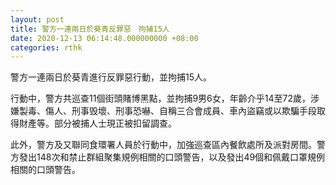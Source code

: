 ```yaml
---
layout: post
title: 警方一連兩日於葵青反罪惡　拘捕15人
date: 2020-12-13 06:14:48.000000000 +08:00
categories: rthk
---
```


警方一連兩日於葵青進行反罪惡行動，並拘捕15人。

行動中，警方共巡查11個街頭賭博黑點，並拘捕9男6女，年齡介乎14至72歲，涉嫌製毒、傷人、刑事毁壞、刑事恐嚇、自稱三合會成員、車內盜竊或以欺騙手段取得財產等。部分被捕人士現正被扣留調查。

此外，警方及又聯同食環署人員於行動中，加強巡查區內餐飲處所及派對房間。警方發出148次和禁止群組聚集規例相關的口頭警告，以及發出49個和佩戴口罩規例相關的口頭警告。
